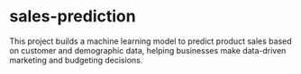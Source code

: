 # sales-prediction
This project builds a machine learning model to predict product sales based on customer and demographic data, helping businesses make data-driven marketing and budgeting decisions.
